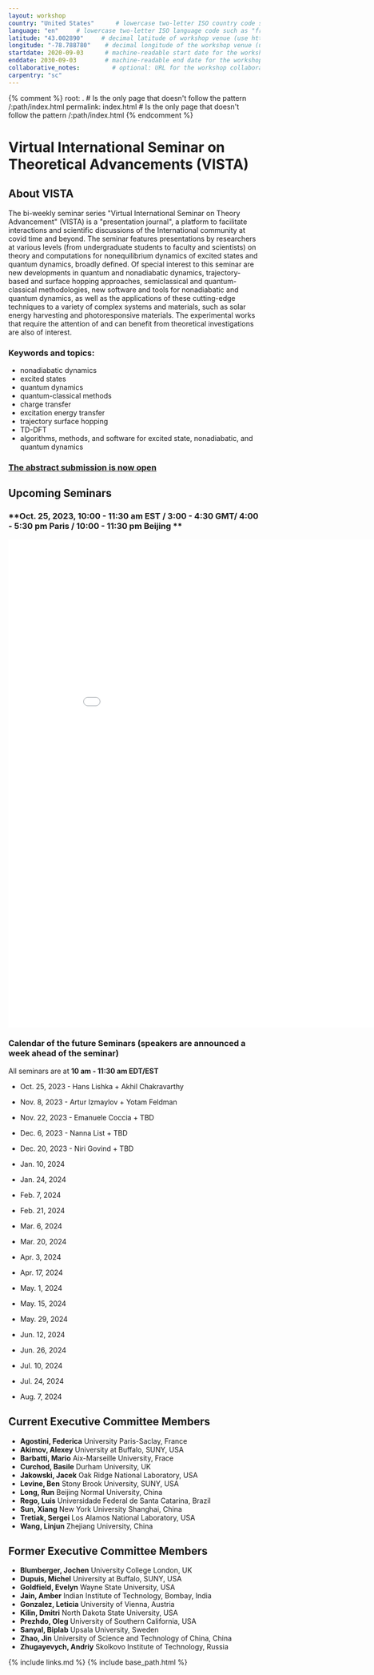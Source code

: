 ```yaml
---
layout: workshop
country: "United States"      # lowercase two-letter ISO country code such as "fr" (see https://en.wikipedia.org/wiki/ISO_3166-1#Current_codes)
language: "en"     # lowercase two-letter ISO language code such as "fr" (see https://en.wikipedia.org/wiki/List_of_ISO_639-1_codes)
latitude: "43.002890"     # decimal latitude of workshop venue (use https://www.latlong.net/)
longitude: "-78.788780"    # decimal longitude of the workshop venue (use https://www.latlong.net)
startdate: 2020-09-03      # machine-readable start date for the workshop in YYYY-MM-DD format like 2015-01-01
enddate: 2030-09-03        # machine-readable end date for the workshop in YYYY-MM-DD format like 2015-01-02
collaborative_notes:         # optional: URL for the workshop collaborative notes, e.g. an Etherpad or Google Docs document (e.g., https://pad.carpentries.org/2015-01-01-euphoria)
carpentry: "sc"
---
```



{% comment %}
root: .  # Is the only page that doesn't follow the pattern /:path/index.html
permalink: index.html  # Is the only page that doesn't follow the pattern /:path/index.html
{% endcomment %}


# Virtual International Seminar on Theoretical Advancements (VISTA)

## About VISTA
The bi-weekly seminar series "Virtual International Seminar on Theory Advancement" (VISTA) is a 
"presentation journal", a platform to facilitate interactions and scientific discussions of the International
 community at covid time and beyond. The seminar features presentations by researchers at various levels (from undergraduate
 students to faculty and scientists) on theory and computations for nonequilibrium dynamics of excited states and quantum dynamics,
 broadly defined. Of special interest to this seminar are new developments in quantum and nonadiabatic dynamics,
 trajectory-based and surface hopping approaches, semiclassical and quantum-classical methodologies, new software and tools
 for nonadiabatic and quantum dynamics, as well as the applications of these cutting-edge techniques to a variety of 
 complex systems and materials, such as solar energy harvesting and photoresponsive materials. The experimental works that require 
 the attention of and can benefit from theoretical investigations are also of interest. 

### **Keywords and topics:**
- nonadiabatic dynamics
- excited states
- quantum dynamics
- quantum-classical methods
- charge transfer
- excitation energy transfer
- trajectory surface hopping
- TD-DFT
- algorithms, methods, and software for excited state, nonadiabatic, and quantum dynamics

### <a href="https://forms.gle/n5gT4Np7TkiSCm3P8" target="_blank" rel="nofollow">**The abstract submission is now open**</a>

## Upcoming Seminars

### **Oct. 25, 2023, 10:00 - 11:30 am EST / 3:00 - 4:30 GMT/ 4:00 - 5:30 pm Paris / 10:00 - 11:30 pm Beijing **

<embed src="assets/abstracts/Flyer_seminar58.pdf" width="900" height="975"  type='application/pdf'>

### Calendar of the future Seminars (speakers are announced a week ahead of the seminar)

All seminars are at **10 am - 11:30 am EDT/EST**

* Oct. 25, 2023 - Hans Lishka + Akhil Chakravarthy 
* Nov.  8, 2023 - Artur Izmaylov + Yotam Feldman
* Nov. 22, 2023 - Emanuele Coccia + TBD
* Dec.  6, 2023 - Nanna List + TBD
* Dec. 20, 2023 - Niri Govind + TBD

* Jan. 10, 2024 
* Jan. 24, 2024
* Feb. 7, 2024
* Feb. 21, 2024
* Mar. 6, 2024
* Mar. 20, 2024
* Apr. 3, 2024
* Apr. 17, 2024
* May. 1, 2024
* May. 15, 2024
* May. 29, 2024
* Jun. 12, 2024
* Jun. 26, 2024
* Jul. 10, 2024
* Jul. 24, 2024
* Aug. 7, 2024




## Current Executive Committee Members

* **Agostini, Federica**   University Paris-Saclay, France
* **Akimov, Alexey**       University at Buffalo, SUNY, USA
* **Barbatti, Mario**      Aix-Marseille University, Frace
* **Curchod, Basile**      Durham University, UK
* **Jakowski, Jacek**      Oak Ridge National Laboratory, USA
* **Levine, Ben**          Stony Brook University, SUNY, USA
* **Long, Run**            Beijing Normal University, China
* **Rego, Luis**           Universidade Federal de Santa Catarina, Brazil
* **Sun, Xiang**           New York University Shanghai, China
* **Tretiak, Sergei**      Los Alamos National Laboratory, USA
* **Wang, Linjun**         Zhejiang University, China


## Former Executive Committee Members

* **Blumberger, Jochen**   University College London, UK
* **Dupuis, Michel**       University at Buffalo, SUNY, USA
* **Goldfield, Evelyn**    Wayne State University, USA
* **Jain, Amber**          Indian Institute of Technology, Bombay, India
* **Gonzalez, Leticia**    University of Vienna, Austria
* **Kilin, Dmitri**        North Dakota State University, USA
* **Prezhdo, Oleg**        University of Southern California, USA
* **Sanyal, Biplab**       Upsala University, Sweden
* **Zhao, Jin**            University of Science and Technology of China, China
* **Zhugayevych, Andriy**  Skolkovo Institute of Technology, Russia




{% include links.md %}
{% include base_path.html %}


